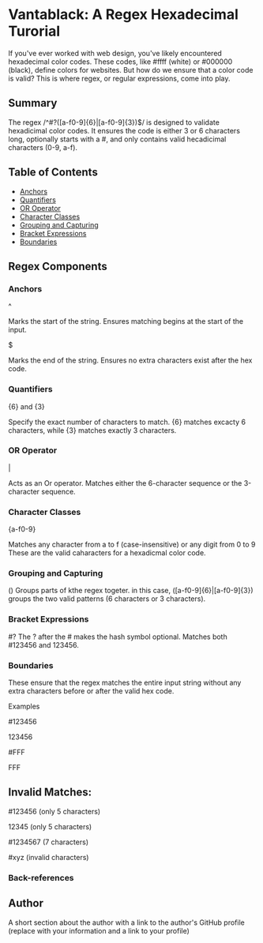 # Vantablack: A Regex Hexadecimal Turorial

If you've ever worked with web design, you've likely encountered hexadecimal color codes. These codes, like #ffff (white) or #000000 (black), define colors for websites. But how do we ensure that a color code is valid? This is where regex, or regular expressions, come into play.

## Summary

The regex /^#?([a-f0-9]{6}|[a-f0-9]{3})$/ is designed to validate hexadicimal color codes. It ensures the code is either 3 or 6 characters long, optionally starts with a #, and only contains valid hecadicimal characters (0-9, a-f).

## Table of Contents

- [Anchors](#anchors)
- [Quantifiers](#quantifiers)
- [OR Operator](#or-operator)
- [Character Classes](#character-classes)
- [Grouping and Capturing](#grouping-and-capturing)
- [Bracket Expressions](#bracket-expressions)
- [Boundaries](#boundaries)

## Regex Components

### Anchors

^

Marks the start of the string. Ensures matching begins at the start of the input. 

$

Marks the end of the string. Ensures no extra characters exist after the hex code. 

### Quantifiers

{6} and {3}

Specify the exact number of characters to match. {6} matches excacty 6 characters, while {3} matches exactly 3 characters. 

### OR Operator
|

Acts as an Or operator. Matches either the 6-character sequence or the 3-character sequence. 

### Character Classes

{a-f0-9}

Matches any character from a to f (case-insensitive) or any digit from 0 to 9 These are the valid caharacters for a hexadicmal color code. 


### Grouping and Capturing

()
Groups parts of kthe regex togeter. in this case, ([a-f0-9]{6}|[a-f0-9]{3}) groups the two valid patterns (6 characters or 3 characters).

### Bracket Expressions

#?
The ? after the # makes the hash symbol optional. Matches both  #123456 and 123456.


### Boundaries

These ensure that the regex matches the entire input string without any extra characters before or after the valid hex code.

Examples

 #123456
 
123456

#FFF

FFF

## Invalid Matches:

 #123456 (only 5 characters)

12345 (only 5 characters)

#1234567 (7 characters)

#xyz (invalid characters)

### Back-references


## Author

A short section about the author with a link to the author's GitHub profile (replace with your information and a link to your profile)
